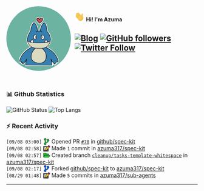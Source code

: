 <img width="170" height="170" align="left" style="float: left; margin: 0 10px 0 0; border-radius: 50%;" src="https://raw.githubusercontent.com/azuma317/azuma317/main/src/images/me.jpg">  

<img width="26" height="26" src="https://raw.githubusercontent.com/azuma317/azuma317/main/src/images/wave.gif" width="27px"> **Hi! I'm Azuma**


[![Blog](https://img.shields.io/website?color=2D2D2D&style=flat-square&up_message=AzumaBlog&url=https%3A%2F%2Fpages.azumax.work)](https://pages.azumax.work)
[![GitHub followers](https://img.shields.io/github/followers/azuma317?color=333&label=Follow&logo=github&logoColor=fff&style=flat-square)](https://github.com/azuma317?tab=followers)
[![Twitter Follow](https://img.shields.io/static/v1?message=Twitter&color=333&label=@azumax_develop&logo=twitter&logoColor=fff&style=flat-square)](https://twitter.com/azumax_develop)
<br><br><br><br>
---

### 📊 Github Statistics
![GitHub Status](https://github-readme-stats.vercel.app/api?username=azuma317&count_private=true&show_icons=true&theme=dracula)
![Top Langs](https://github-readme-stats.vercel.app/api/top-langs/?username=azuma317&hide=TeX&layout=compact&theme=dracula)

### :zap: Recent Activity

<!--START_SECTION:activity-->
`[09/08 03:00]` <a href="https://github.com/azuma317" title="✅"><img alt="✅" src="https://github.com/azuma317/azuma317/raw/main/src/images/icons/pr-open.png" align="top" height="18"></a> Opened PR [`#70`](https://github.com/github/spec-kit/pull/70 'Remove trailing whitespace from tasks.md template') in [github/spec-kit](https://github.com/github/spec-kit)<br>`[09/08 02:58]` <a href="https://github.com/azuma317" title="📝"><img alt="📝" src="https://github.com/azuma317/azuma317/raw/main/src/images/icons/commit.png" align="top" height="18"></a> Made `1` commit in [azuma317/spec-kit](https://github.com/azuma317/spec-kit)<br>`[09/08 02:57]` <a href="https://github.com/azuma317" title="📂"><img alt="📂" src="https://github.com/azuma317/azuma317/raw/main/src/images/icons/create-branch.png" align="top" height="18"></a> Created branch [`cleanup/tasks-template-whitespace`](https://github.com/azuma317/spec-kit/tree/cleanup/tasks-template-whitespace) in [azuma317/spec-kit](https://github.com/azuma317/spec-kit)<br>`[09/08 02:17]` <a href="https://github.com/azuma317" title="🍴"><img alt="🍴" src="https://github.com/azuma317/azuma317/raw/main/src/images/icons/fork.png" align="top" height="18"></a> Forked [github/spec-kit](https://github.com/github/spec-kit) to [azuma317/spec-kit](https://github.com/azuma317/spec-kit)<br>`[08/29 01:48]` <a href="https://github.com/azuma317" title="📝"><img alt="📝" src="https://github.com/azuma317/azuma317/raw/main/src/images/icons/commit.png" align="top" height="18"></a> Made `5` commits in [azuma317/sub-agents](https://github.com/azuma317/sub-agents)
<!--END_SECTION:activity-->

---